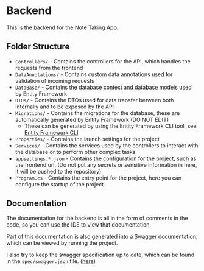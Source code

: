 # Backend

This is the backend for the Note Taking App.

## Folder Structure

- `Controllers/` - Contains the controllers for the API, which handles the requests from the frontend
- `DataAnnotations/` - Contains custom data annotations used for validation of incoming requests
- `DataBase/` - Contains the database context and database models used by Entity Framework
- `DTOs/` - Contains the DTOs used for data transfer between both internally and to be exposed by the API
- `Migrations/` - Contains the migrations for the database, these are automatically generated by Entity Framework (DO NOT EDIT)
  - These can be generated by using the Entity Framework CLI tool, see [Entity Framework CLI](https://learn.microsoft.com/en-us/ef/core/cli/powershell)
- `Properties/` - Contains the launch settings for the project
- `Services/` - Contains the services used by the controllers to interact with the database or to perform other complex tasks
- `appsettings.*.json` - Contains the configuration for the project, such as the frontend url. (Do not put any secrets or sensitive information in here, it will be pushed to the repository)
- `Program.cs` - Contains the entry point for the project, here you can configure the startup of the project

## Documentation

The documentation for the backend is all in the form of comments in the code, so you can use the IDE to view that documentation.

Part of this documentation is also generated into a [Swagger](https://swagger.io/) documentation, which can be viewed by running the project.

I also try to keep the swagger specification up to date, which can be found in the `spec/swagger.json` file. ([here](../spec/swagger.json))
